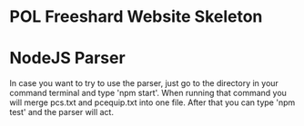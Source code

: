 # POL Freeshard Website Skeleton


# NodeJS Parser
In case you want to try to use the parser, just go to the directory in your command terminal and type 'npm start'. When running that command you will merge pcs.txt and pcequip.txt into one file. 
After that you can type 'npm test' and the parser will act.
